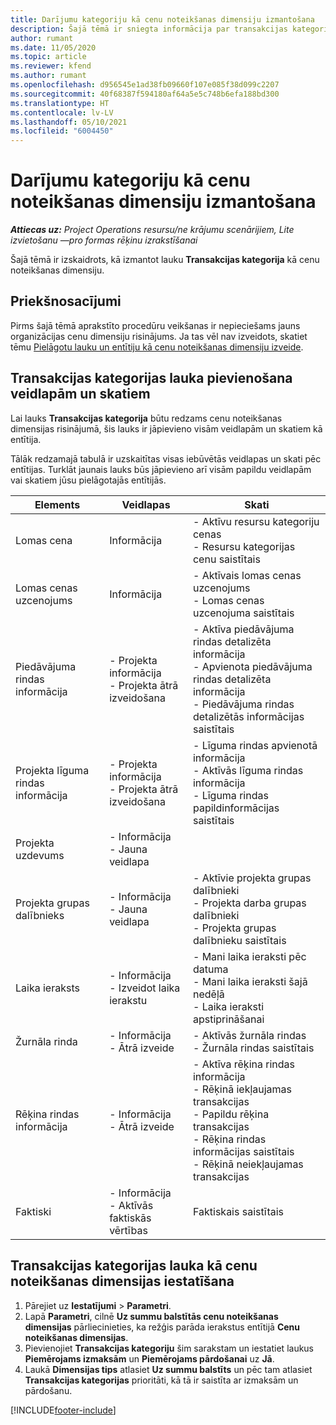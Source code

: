 ```yaml
---
title: Darījumu kategoriju kā cenu noteikšanas dimensiju izmantošana
description: Šajā tēmā ir sniegta informācija par transakcijas kategorijas lauka izmantošanu kā cenu noteikšanas dimensiju.
author: rumant
ms.date: 11/05/2020
ms.topic: article
ms.reviewer: kfend
ms.author: rumant
ms.openlocfilehash: d956545e1ad38fb09660f107e085f38d099c2207
ms.sourcegitcommit: 40f68387f594180af64a5e5c748b6efa188bd300
ms.translationtype: HT
ms.contentlocale: lv-LV
ms.lasthandoff: 05/10/2021
ms.locfileid: "6004450"
---
```

# <a name="use-transaction-category-as-a-pricing-dimension"></a>Darījumu kategoriju kā cenu noteikšanas dimensiju izmantošana


_**Attiecas uz:** Project Operations resursu/ne krājumu scenārijiem, Lite izvietošanu —pro formas rēķinu izrakstīšanai_


Šajā tēmā ir izskaidrots, kā izmantot lauku **Transakcijas kategorija** kā cenu noteikšanas dimensiju. 

## <a name="prerequisites"></a>Priekšnosacījumi
Pirms šajā tēmā aprakstīto procedūru veikšanas ir nepieciešams jauns organizācijas cenu dimensiju risinājums. Ja tas vēl nav izveidots, skatiet tēmu [Pielāgotu lauku un entītiju kā cenu noteikšanas dimensiju izveide](create-custom-fields-entities-pricing-dimensions.md).

## <a name="add-the-transaction-category-field-to-forms-and-views"></a>Transakcijas kategorijas lauka pievienošana veidlapām un skatiem
Lai lauks **Transakcijas kategorija** būtu redzams cenu noteikšanas dimensijas risinājumā, šis lauks ir jāpievieno visām veidlapām un skatiem kā entītija.

Tālāk redzamajā tabulā ir uzskaitītas visas iebūvētās veidlapas un skati pēc entītijas. Turklāt jaunais lauks būs jāpievieno arī visām papildu veidlapām vai skatiem jūsu pielāgotajās entītijās.

|  Elements        | Veidlapas     |Skati        |
| ------------------------------|---------------------------------|----------------------------------|
|  Lomas cena| Informācija |- Aktīvu resursu kategoriju cenas<br> - Resursu kategorijas cenu saistītais |
|  Lomas cenas uzcenojums| Informācija|- Aktīvais lomas cenas uzcenojums<br>- Lomas cenas uzcenojuma saistītais |
|  Piedāvājuma rindas informācija|- Projekta informācija<br>- Projekta ātrā izveidošana| - Aktīva piedāvājuma rindas detalizēta informācija<br>- Apvienota piedāvājuma rindas detalizēta informācija<br>- Piedāvājuma rindas detalizētās informācijas saistītais |
|  Projekta līguma rindas informācija|- Projekta informācija<br>- Projekta ātrā izveidošana|- Līguma rindas apvienotā informācija<br>- Aktīvās līguma rindas informācija<br>- Līguma rindas papildinformācijas saistītais |
|  Projekta uzdevums|- Informācija<br>- Jauna veidlapa| &nbsp; |
|  Projekta grupas dalībnieks|- Informācija<br>- Jauna veidlapa|- Aktīvie projekta grupas dalībnieki<br>- Projekta darba grupas dalībnieki<br>- Projekta grupas dalībnieku saistītais |
|  Laika ieraksts|- Informācija<br>- Izveidot laika ierakstu|- Mani laika ieraksti pēc datuma<br>- Mani laika ieraksti šajā nedēļā<br>- Laika ieraksti apstiprināšanai|
|  Žurnāla rinda|- Informācija<br>- Ātrā izveide|- Aktīvās žurnāla rindas<br>- Žurnāla rindas saistītais|
|  Rēķina rindas informācija|- Informācija<br>- Ātrā izveide|- Aktīva rēķina rindas informācija<br>- Rēķinā iekļaujamas transakcijas<br>- Papildu rēķina transakcijas<br>- Rēķina rindas informācijas saistītais <br>- Rēķinā neiekļaujamas transakcijas|
|  Faktiski|- Informācija<br>- Aktīvās faktiskās vērtības| Faktiskais saistītais |

## <a name="set-up-the-transaction-category-field-as-a-pricing-dimension"></a>Transakcijas kategorijas lauka kā cenu noteikšanas dimensijas iestatīšana

1. Pārejiet uz **Iestatījumi** > **Parametri**. 
2. Lapā **Parametri**, cilnē **Uz summu balstītās cenu noteikšanas dimensijas** pārliecinieties, ka režģis parāda ierakstus entītijā **Cenu noteikšanas dimensijas**.
3. Pievienojiet **Transakcijas kategoriju** šim sarakstam un iestatiet laukus **Piemērojams izmaksām** un **Piemērojams pārdošanai** uz **Jā**.
4. Laukā **Dimensijas tips** atlasiet **Uz summu balstīts** un pēc tam atlasiet **Transakcijas kategorijas** prioritāti, kā tā ir saistīta ar izmaksām un pārdošanu.


[!INCLUDE[footer-include](../includes/footer-banner.md)]